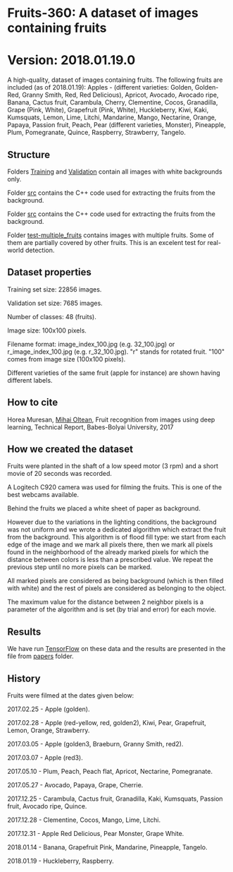 # Fruits-360: A dataset of images containing fruits #

# Version: 2018.01.19.0 #

A high-quality, dataset of images containing fruits. The following fruits are included (as of 2018.01.19): 
Apples - (different varieties: Golden, Golden-Red, Granny Smith, Red, Red Delicious), Apricot, Avocado, Avocado ripe, Banana, Cactus fruit, Carambula, Cherry, Clementine, Cocos, Granadilla, Grape (Pink, White), Grapefruit (Pink, White), Huckleberry, Kiwi, Kaki, Kumsquats, Lemon, Lime, Litchi, Mandarine, Mango, Nectarine, Orange, Papaya, Passion fruit, Peach, Pear (different varieties, Monster), Pineapple, Plum, Pomegranate, Quince, Raspberry, Strawberry, Tangelo.

## Structure ##

Folders [Training](Training) and [Validation](Validation) contain all images with white backgrounds only.

Folder [src](src) contains the C++ code used for extracting the fruits from the background. 

Folder [src](src) contains the C++ code used for extracting the fruits from the background. 

Folder [test-multiple_fruits](test-multiple_fruits) contains images with multiple fruits. Some of them are partially covered by other fruits. This is an excelent test for real-world detection.

## Dataset properties ##

Training set size: 22856 images.

Validation set size: 7685 images.

Number of classes: 48 (fruits).

Image size: 100x100 pixels.

Filename format: image_index_100.jpg (e.g. 32_100.jpg) or r_image_index_100.jpg (e.g. r_32_100.jpg). "r" stands for rotated fruit. "100" comes from image size (100x100 pixels).

Different varieties of the same fruit (apple for instance) are shown having different labels.

## How to cite ##

Horea Muresan, [Mihai Oltean](https://mihaioltean.github.io), Fruit recognition from images using deep learning, Technical Report, Babes-Bolyai University, 2017

## How we created the dataset ##

Fruits were planted in the shaft of a low speed motor (3 rpm) and a short movie of 20 seconds was recorded. 

A Logitech C920 camera was used for filming the fruits. This is one of the best webcams available.

Behind the fruits we placed a white sheet of paper as background. 

However due to the variations in the lighting conditions, the background was not uniform and we wrote a dedicated algorithm which extract the fruit from the background. This algorithm is of flood fill type: 
we start from each edge of the image and we mark all pixels there, then we mark all pixels found in the neighborhood of the already marked pixels for which the distance between colors is less than a prescribed value. We repeat the previous step until no more pixels can be marked.

All marked pixels are considered as being background (which is then filled with white) and the rest of pixels are considered as belonging to the object.

The maximum value for the distance between 2 neighbor pixels is a parameter of the algorithm and is set (by trial and error) for each movie.

## Results ##

We have run [TensorFlow](https://github.com/tensorflow/tensorflow) on these data and the results are presented in the file from [papers](papers) folder.

## History ##

Fruits were filmed at the dates given below:

2017.02.25 - Apple (golden).

2017.02.28 - Apple (red-yellow, red, golden2), Kiwi, Pear, Grapefruit, Lemon, Orange, Strawberry.

2017.03.05 - Apple (golden3, Braeburn, Granny Smith, red2).

2017.03.07 - Apple (red3).

2017.05.10 - Plum, Peach, Peach flat, Apricot, Nectarine, Pomegranate.

2017.05.27 - Avocado, Papaya, Grape, Cherrie.

2017.12.25 - Carambula, Cactus fruit, Granadilla, Kaki, Kumsquats, Passion fruit, Avocado ripe, Quince.

2017.12.28 - Clementine, Cocos, Mango, Lime, Litchi.

2017.12.31 - Apple Red Delicious, Pear Monster, Grape White.

2018.01.14 - Banana, Grapefruit Pink, Mandarine, Pineapple, Tangelo.

2018.01.19 - Huckleberry, Raspberry.